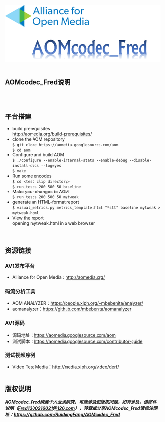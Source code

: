 <div align="center">
  <img src="https://github.com/RuidongFang/AOMcodec_Fred/blob/master/AOMcodec_Fred_logo.png"><br><br>
</div>


## AOMcodec_Fred说明
</br></br>
## 平台搭建
* build prerequisites</br>
    http://aomedia.org/build-prerequisites/</br>
* clone the AOM repository</br>
    `$ git clone https://aomedia.googlesource.com/aom`</br>
    `$ cd aom`</br>
* Configure and build AOM</br>
    `$ ./configure --enable-internal-stats --enable-debug --disable-install-docs --log=yes`</br>
    `$ make`</br>
* Run some encodes</br>
    `$ cd <test clip directory>`</br>
    `$ run_tests 200 500 50 baseline`</br>
* Make your changes to AOM</br>
    `$ run_tests 200 500 50 mytweak`</br>
* generate an HTML-format report</br>
    `$ visual_metrics.py metrics_template.html "*stt" baseline mytweak > mytweak.html`</br>
* View the report</br>
    opening mytweak.html in a web browser</br>
</br></br>
## 资源链接
### AV1发布平台
* Alliance for Open Media：http://aomedia.org/
### 码流分析工具
* AOM ANALYZER：https://people.xiph.org/~mbebenita/analyzer/
* aomanalyzer：https://github.com/mbebenita/aomanalyzer
### AV1源码
* 源码地址：https://aomedia.googlesource.com/aom
* 测试脚本：https://aomedia.googlesource.com/contributor-guide
### 测试视频序列
* Video Test Media：http://media.xiph.org/video/derf/
</br></br>
## 版权说明
***AOMcodec_Fred纯属个人业余研究，可能涉及到版权问题，如有涉及，请邮件说明（Fred1300216021@126.com），转载或分享AOMcodec_Fred请标注网址：https://github.com/RuidongFang/AOMcodec_Fred***
